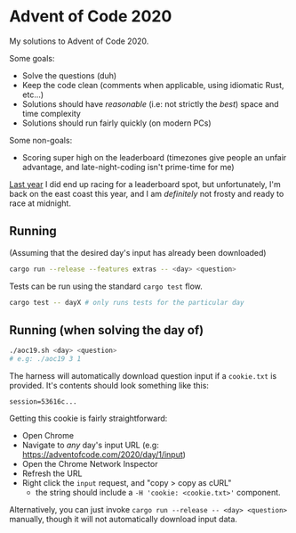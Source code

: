 # Advent of Code 2020

My solutions to Advent of Code 2020.

Some goals:

- Solve the questions (duh)
- Keep the code clean (comments when applicable, using idiomatic Rust, etc...)
- Solutions should have _reasonable_ (i.e: not strictly the _best_) space and time complexity
- Solutions should run fairly quickly (on modern PCs)

Some non-goals:

- Scoring super high on the leaderboard (timezones give people an unfair advantage, and late-night-coding isn't prime-time for me)

[Last year](https://github.com/daniel5151/aoc19) I did end up racing for a leaderboard spot, but unfortunately, I'm back on the east coast this year, and I am _definitely_ not frosty and ready to race at midnight.

## Running

(Assuming that the desired day's input has already been downloaded)

```bash
cargo run --release --features extras -- <day> <question>
```

Tests can be run using the standard `cargo test` flow.

```bash
cargo test -- dayX # only runs tests for the particular day
```

## Running (when solving the day of)

```bash
./aoc19.sh <day> <question>
# e.g: ./aoc19 3 1
```

The harness will automatically download question input if a `cookie.txt` is provided. It's contents should look something like this:

```
session=53616c...
```

Getting this cookie is fairly straightforward:
- Open Chrome
- Navigate to _any_ day's input URL (e.g: https://adventofcode.com/2020/day/1/input)
- Open the Chrome Network Inspector
- Refresh the URL
- Right click the `input` request, and "copy > copy as cURL"
    - the string should include a `-H 'cookie: <cookie.txt>'` component.

Alternatively, you can just invoke `cargo run --release -- <day> <question>` manually, though it will not automatically download input data.
